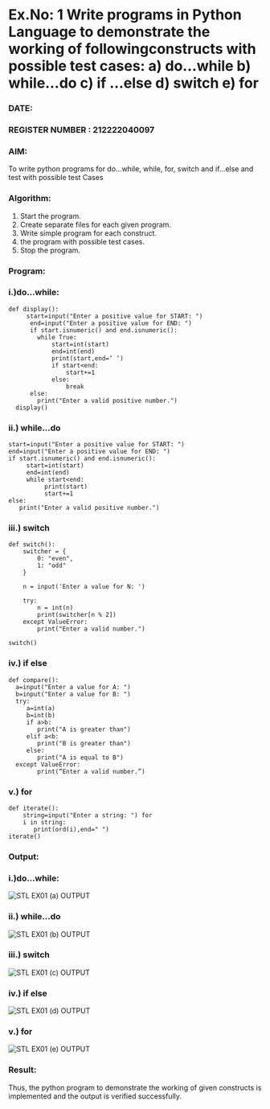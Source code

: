 # Ex.No: 1 Write programs in Python Language to demonstrate the working of followingconstructs with possible test cases: a) do…while b) while…do c) if …else d) switch e) for 

### DATE:                                                                      
### REGISTER NUMBER : 212222040097

### AIM:  
To write python programs for do…while, while, for, switch and if…else and test with possible test 
Cases 

### Algorithm:
1. Start the program.
2. Create separate files for each given program.
3. Write simple program for each construct.
4.  the program with possible test cases.
5. Stop the program.
### Program:

### i.)do…while: 

```
def display():
     start=input("Enter a positive value for START: ")
      end=input("Enter a positive value for END: ")
      if start.isnumeric() and end.isnumeric():
        while True:
            start=int(start)
            end=int(end)
            print(start,end=‘ ‘)
            if start<end:
                start+=1
            else:
                break
      else:
        print("Enter a valid positive number.") 
  display() 
```

### ii.) while…do 

```
start=input("Enter a positive value for START: ") 
end=input("Enter a positive value for END: ")
if start.isnumeric() and end.isnumeric():
     start=int(start)
     end=int(end)
     while start<end:
          print(start)
          start+=1
else:
   print("Enter a valid positive number.")

```

### iii.) switch 

```
def switch(): 
    switcher = { 
        0: "even", 
        1: "odd" 
    }
    
    n = input('Enter a value for N: ')
    
    try: 
        n = int(n) 
        print(switcher[n % 2]) 
    except ValueError: 
        print("Enter a valid number.") 

switch()

```

### iv.) if else

```
def compare():
  a=input("Enter a value for A: ")
  b=input("Enter a value for B: ")
  try:
     a=int(a)
     b=int(b)
     if a>b:
        print("A is greater than")
     elif a<b:
        print("B is greater than")
     else:
        print("A is equal to B")
  except ValueError:
        print(“Enter a valid number.”) 

```

### v.) for

```
def iterate():
    string=input("Enter a string: ") for
    i in string:
       print(ord(i),end=" ")
iterate() 
```














### Output:

### i.)do…while: 

![STL EX01 (a) OUTPUT](https://github.com/user-attachments/assets/9a8f4b9c-d372-484a-b0f2-6ced35765083)

### ii.) while…do 

![STL EX01 (b) OUTPUT](https://github.com/user-attachments/assets/99e1f3bb-7990-460e-9d4b-4937f01392ed)

### iii.) switch 

![STL EX01 (c) OUTPUT](https://github.com/user-attachments/assets/a2a1ee35-6c9e-400c-9fcd-d87b5456d592)

### iv.) if else

![STL EX01 (d) OUTPUT](https://github.com/user-attachments/assets/d98ce0d1-55ca-4615-9111-d2f97f821bb0)

### v.) for 

![STL EX01 (e) OUTPUT](https://github.com/user-attachments/assets/7c5170fb-e5f1-44b3-81c8-a48ae8bb8576)

### Result:
Thus, the python program to demonstrate the working of given constructs is implemented and the output is verified successfully.

